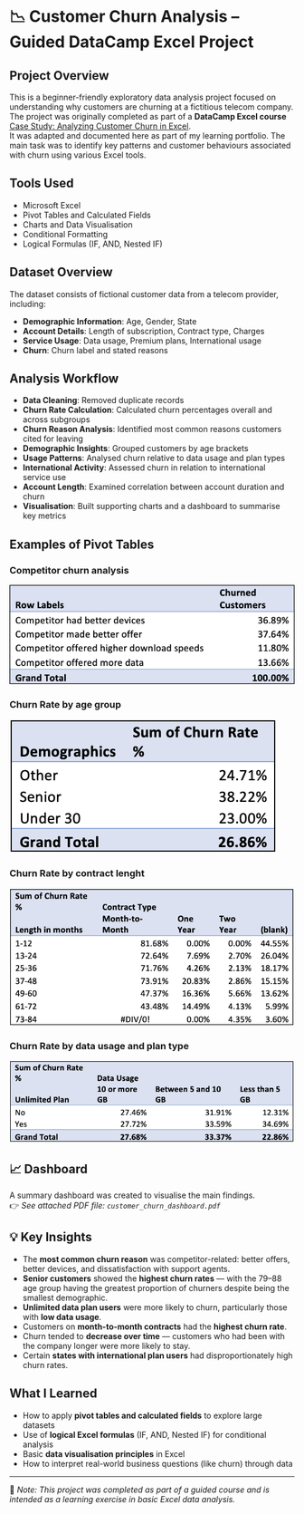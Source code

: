 # 📉 Customer Churn Analysis – Guided DataCamp Excel Project

## Project Overview
This is a beginner-friendly exploratory data analysis project focused on understanding why customers are churning at a fictitious telecom company. The project was originally completed as part of a **DataCamp Excel course**
[Case Study: Analyzing Customer Churn in Excel](https://app.datacamp.com/learn/courses/case-study-analyzing-customer-churn-in-excel).  
It was adapted and documented here as part of my learning portfolio.
The main task was to identify key patterns and customer behaviours associated with churn using various Excel tools.

## Tools Used
- Microsoft Excel
- Pivot Tables and Calculated Fields
- Charts and Data Visualisation
- Conditional Formatting
- Logical Formulas (IF, AND, Nested IF)

## Dataset Overview
The dataset consists of fictional customer data from a telecom provider, including:
- **Demographic Information**: Age, Gender, State
- **Account Details**: Length of subscription, Contract type, Charges
- **Service Usage**: Data usage, Premium plans, International usage
- **Churn**: Churn label and stated reasons

## Analysis Workflow

- **Data Cleaning**: Removed duplicate records
- **Churn Rate Calculation**: Calculated churn percentages overall and across subgroups
- **Churn Reason Analysis**: Identified most common reasons customers cited for leaving
- **Demographic Insights**: Grouped customers by age brackets
- **Usage Patterns**: Analysed churn relative to data usage and plan types
- **International Activity**: Assessed churn in relation to international service use
- **Account Length**: Examined correlation between account duration and churn
- **Visualisation**: Built supporting charts and a dashboard to summarise key metrics

## Examples of Pivot Tables

### Competitor churn analysis
![Churn by Competitor](pivot-competitor.png)

### Churn Rate by age group
![Churn by Age](pivot-age-group.png)

### Churn Rate by contract lenght
![Churn by Contract](pivot-lenght-contract.png)

### Churn Rate by data usage and plan type
![Churn by Data](pivot-plan-data.png)

## 📈 Dashboard
A summary dashboard was created to visualise the main findings.  
👉 *See attached PDF file: `customer_churn_dashboard.pdf`*

## 💡 Key Insights

- The **most common churn reason** was competitor-related: better offers, better devices, and dissatisfaction with support agents.
- **Senior customers** showed the **highest churn rates** — with the 79–88 age group having the greatest proportion of churners despite being the smallest demographic.
- **Unlimited data plan users** were more likely to churn, particularly those with **low data usage**.
- Customers on **month-to-month contracts** had the **highest churn rate**.
- Churn tended to **decrease over time** — customers who had been with the company longer were more likely to stay.
- Certain **states with international plan users** had disproportionately high churn rates.

## What I Learned

- How to apply **pivot tables and calculated fields** to explore large datasets
- Use of **logical Excel formulas** (IF, AND, Nested IF) for conditional analysis
- Basic **data visualisation principles** in Excel
- How to interpret real-world business questions (like churn) through data

---

📌 *Note: This project was completed as part of a guided course and is intended as a learning exercise in basic Excel data analysis.*

